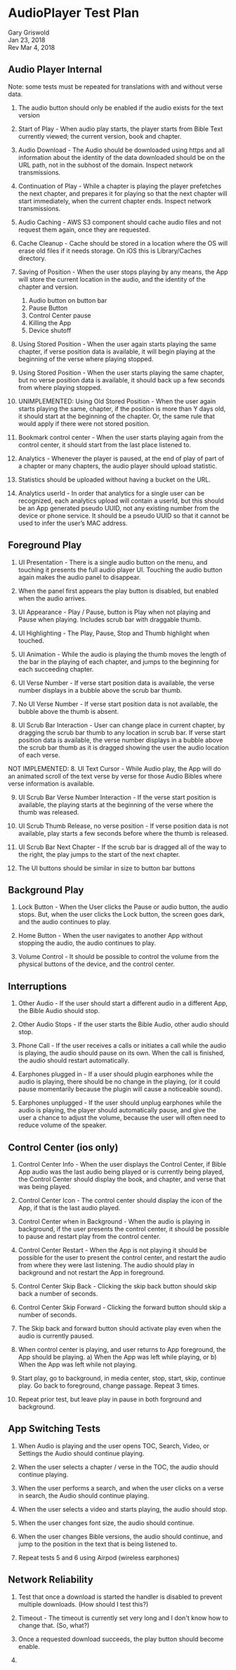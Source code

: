 AudioPlayer Test Plan
=====================
Gary Griswold  
Jan 23, 2018  
Rev Mar 4, 2018  

Audio Player Internal
---------------------

Note: some tests must be repeated for translations with and without verse data.

1. The audio button should only be enabled if the audio exists for the text version

2.	Start of Play - When audio play starts, the player starts from Bible Text currently viewed; the current version, book and chapter.

3.	Audio Download - The Audio should be downloaded using https and all information about the identity of the data downloaded should be on the URL path, not in the subhost of the domain. Inspect network transmissions.

4.	Continuation of Play - While a chapter is playing the player prefetches the next chapter, and prepares it for playing so that the next chapter will start immediately, when the current chapter ends.  Inspect network transmissions.

5.	Audio Caching - AWS S3 component should cache audio files and not request them again, once they are requested.

6.	Cache Cleanup - Cache should be stored in a location where the OS will erase old files if it needs storage. On iOS this is Library/Caches directory.

7.	Saving of Position - When the user stops playing by any means, the App will store the current location in the audio, and the identity of the chapter and version.
	1. Audio button on button bar
	2. Pause Button
	3. Control Center pause
	4. Killing the App
	5. Device shutoff	

8.	Using Stored Position - When the user again starts playing the same chapter, if verse position data is available, it will begin playing at the beginning of the verse where playing stopped.

9.	Using Stored Position - When the user starts playing the same chapter, but no verse position data is available, it should back up a few seconds from where playing stopped.

10.	UNIMPLEMENTED: Using Old Stored Position - When the user again starts playing the same, chapter, if the position is more than Y days old, it should start at the beginning of the chapter. Or, the same rule that would apply if there were not stored position.

11.	Bookmark control center - When the user starts playing again from the control center, it should start from the last place listened to.

12.	Analytics - Whenever the player is paused, at the end of play of part of a chapter or many chapters, the audio player should upload statistic.

13.	Statistics should be uploaded without having a bucket on the URL.

14.	Analytics userId - In order that analytics for a single user can be recognized, each analytics upload will contain a userId, but this should be an App generated pseudo UUID, not any existing number from the device or phone service. It should be a pseudo UUID so that it cannot be used to infer the user’s MAC address.
	
Foreground Play
---------------

1.	UI Presentation - There is a single audio button on the menu, and touching it presents the full audio player UI. Touching the audio button again makes the audio panel to disappear.

2.  When the panel first appears the play button is disabled, but enabled when the audio arrives.

3.	UI Appearance - Play / Pause, button is Play when not playing and Pause when playing. Includes scrub bar with draggable thumb.

4.	UI Highlighting - The Play, Pause, Stop and Thumb highlight when touched.

5.	UI Animation - While the audio is playing the thumb moves the length of the bar in the playing of each chapter, and jumps to the beginning for each succeeding chapter.


6.	UI Verse Number - If verse start position data is available, the verse number displays in a bubble above the scrub bar thumb.

6.	No UI Verse Number - If verse start position data is not available, the bubble above the thumb is absent.

7.	UI Scrub Bar Interaction - User can change place in current chapter, by dragging the scrub bar thumb to any location in scrub bar. If verse start position data is available, the verse number displays in a bubble above the scrub bar thumb as it is dragged showing the user the audio location of each verse.

NOT IMPLEMENTED: 8.	UI Text Cursor - While Audio play, the App will do an animated scroll of the text verse by verse for those Audio Bibles where verse information is available.

9.	UI Scrub Bar Verse Number Interaction - If the verse start position is available, the playing starts at the beginning of the verse where the thumb was released.

10. UI Scrub Thumb Release, no verse position - If verse position data is not available, play starts a few seconds before where the thumb is released.

11.	UI Scrub Bar Next Chapter - If the scrub bar is dragged all of the way to the right, the play jumps to the start of the next chapter.

12. The UI buttons should be similar in size to button bar buttons
	
Background Play
---------------

1.	Lock Button - When the User clicks the Pause or audio button, the audio stops. But, when the user clicks the Lock button, the screen goes dark, and the audio continues to play.

2.	Home Button - When the user navigates to another App without stopping the audio, the audio continues to play.

3.	Volume Control - It should be possible to control the volume from the physical buttons of the device, and the control center.

Interruptions
-------------

1.	Other Audio - If the user should start a different audio in a different App, the Bible Audio should stop.

1.	Other Audio Stops - If the user starts the Bible Audio, other audio should stop.

2.	Phone Call - If the user receives a calls or initiates a call while the audio is playing, the audio should pause on its own. When the call is finished, the audio should restart automatically.

3.	Earphones plugged in - If a user should plugin earphones while the audio is playing, there should be no change in the playing, (or it could pause momentarily because the plugin will cause a noticeable sound).

4.	Earphones unplugged - If the user should unplug earphones while the audio is playing, the player should automatically pause, and give the user a chance to adjust the volume, because the user will often need to reduce volume of the speaker.

Control Center (ios only)
-------------------------

1.	Control Center Info - When the user displays the Control Center, if Bible App audio was the last audio being played or is currently being played, the Control Center should display the book, and chapter, and verse that was being played.

2.	Control Center Icon - The control center should display the icon of the App, if that is the last audio played.

3.	Control Center when in Background - When the audio is playing in background, if the user presents the control center, it should be possible to pause and restart play from the control center.

4.	Control Center Restart - When the App is not playing it should be possible for the user to present the control center, and restart the audio from where they were last listening. The audio should play in background and not restart the App in foreground.

5.	Control Center Skip Back - Clicking the skip back button should skip back a number of seconds.

6.	Control Center Skip Forward - Clicking the forward button should skip a number of seconds.

7.	The Skip back and forward button should activate play even when the audio is currently paused.

8.	When control center is playing, and user returns to App foreground, the App should be playing. a) When the App was left while playing, or b) When the App was left while not playing.

9.  Start play, go to background, in media center, stop, start, skip, continue play.  Go back to foreground, change passage.  Repeat 3 times.

10.  Repeat prior test, but leave play in pause in both forground and background.

App Switching Tests
-------------------

1.	When Audio is playing and the user opens TOC, Search, Video, or Settings the Audio should continue playing.

2.	When the user selects a chapter / verse in the TOC, the audio should continue playing.

3.	When the user performs a search, and when the user clicks on a verse in search, the Audio should continue playing.

4.	When the user selects a video and starts playing, the audio should stop.

5.	When the user changes font size, the audio should continue.

6.	When the user changes Bible versions, the audio should continue, and jump to the position in the text that is being listened to.

7.  Repeat tests 5 and 6 using Airpod (wireless earphones)

Network Reliability
-------------------

1.	Test that once a download is started the handler is disabled to prevent multiple downloads. (How should I test this?)

2.	Timeout - The timeout is currently set very long and I don't know how to change that. (So, what?)

3.	Once a requested download succeeds, the play button should become enable.

4.  

